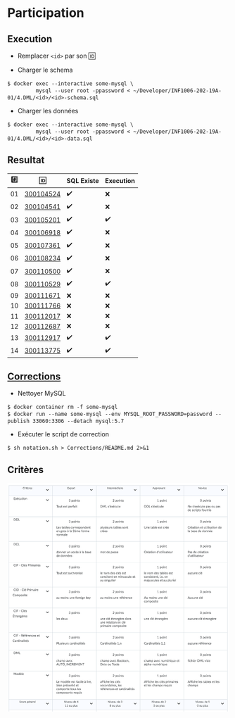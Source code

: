 # Participation

## Execution

* Remplacer `<id>` par son :id:

* Charger le schema

```
$ docker exec --interactive some-mysql \
         mysql --user root -ppassword < ~/Developer/INF1006-202-19A-01/4.DML/<id>/<id>-schema.sql
```

* Charger les données

```
$ docker exec --interactive some-mysql \
         mysql --user root -ppassword < ~/Developer/INF1006-202-19A-01/4.DML/<id>/<id>-data.sql
```

## Resultat


|:hash:| :id:                   | SQL Existe         | Execution                           |
|------|------------------------|--------------------|-------------------------------------|
| 01   | [300104524](300104524) | :heavy_check_mark: | :x:                                 |
| 02   | [300104541](300104541) | :heavy_check_mark: | :x:                                 |
| 03   | [300105201](300105201) | :heavy_check_mark: | :heavy_check_mark:                  |
| 04   | [300106918](300106918) | :heavy_check_mark: | :x:                                 |
| 05   | [300107361](300107361) | :heavy_check_mark: | :x:                                 |
| 06   | [300108234](300108234) | :heavy_check_mark: | :x:                                 |
| 07   | [300110500](300110500) | :heavy_check_mark: | :x:                                 |
| 08   | [300110529](300110529) | :heavy_check_mark: | :heavy_check_mark:                  |
| 09   | [300111671](300111671) | :x:                | :x:                                 |
| 10   | [300111766](300111766) | :x:                | :x:                                 |
| 11   | [300112017](300112017) | :x:                | :x:                                 |
| 12   | [300112687](300112687) | :x:                | :x:                                 |
| 13   | [300112917](300112917) | :heavy_check_mark: | :heavy_check_mark:                  |
| 14   | [300113775](300113775) | :heavy_check_mark: | :heavy_check_mark:                  |


## [Corrections](Corrections)

* Nettoyer MySQL

```
$ docker container rm -f some-mysql
$ docker run --name some-mysql --env MYSQL_ROOT_PASSWORD=password --publish 33060:3306 --detach mysql:5.7
```

* Exécuter le script de correction

```
$ sh notation.sh > Corrections/README.md 2>&1
```

## Critères

![image](images/Criteres.png)
